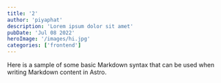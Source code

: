 ```yaml
---
title: '2'
author: 'piyaphat' 
description: 'Lorem ipsum dolor sit amet'
pubDate: 'Jul 08 2022'
heroImage: '/images/hi.jpg'
categories: ['frontend']
---
```


Here is a sample of some basic Markdown syntax that can be used when writing Markdown content in Astro.